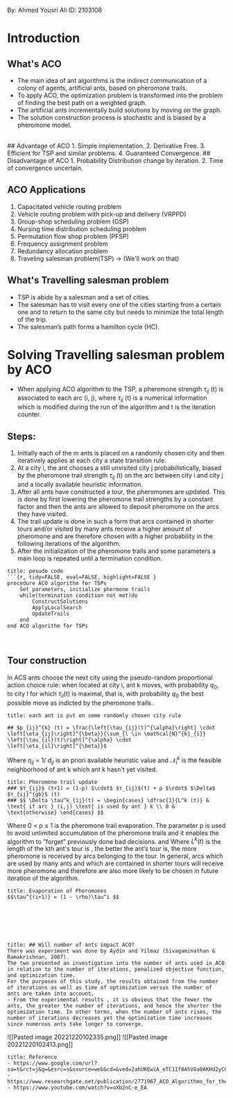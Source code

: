 By: Ahmed Yousri Ali 
ID: 2103108
# Introduction
## What's ACO
  - The main idea of ant algorithms is the indirect communication of a colony of agents, artificial ants, based on pheromone trails.
  - To apply ACO, the optimization problem is transformed into the problem of finding the best path on a weighted graph. 
  - The artificial ants incrementally build solutions by moving on the graph. 
  - The solution construction process is stochastic and is biased by a pheromone model.
<br> 
## Advantage of ACO
1. Simple implementation.
2. Derivative Free.
3. Efficient for TSP and similar problems.
4. Guaranteed Convergence.
## Disadvantage of ACO
1. Probability Distribution change by iteration.
2. Time of convergence uncertain.

## ACO Applications
1.  Capacitated vehicle routing problem
2. Vehicle routing problem with pick-up and delivery (VRPPD)
3. Group-shop scheduling problem (GSP)
4. Nursing time distribution scheduling problem
5. Permutation flow shop problem (PFSP)
6. Frequency assignment problem
7. Redundancy allocation problem
8. Traveling salesman problem(TSP) -> (We'll work on that)

## What's Travelling salesman problem
- TSP is abide by a salesman and a set of cities. 
- The salesman has to visit every one of the cities starting from a certain one and to return to the same city but needs to minimize the total length of the trip.
- The salesman’s path forms a hamilton cycle (HC).
# Solving Travelling salesman problem by ACO
- When applying ACO algorithm to the TSP, a pheromone strength  $τ_{ij}$ (t) is associated to each arc (i, j), where $τ_{ij}$ (t) is a numerical information which is modified during the run of the algorithm and t is the iteration counter.


## Steps:
1. Initially each of the m ants is placed on a randomly chosen city and then iteratively applies at each city a state transition rule.
2. At a city i, the ant chooses a still unvisited city j probabilistically, biased by the pheromone trail strength $τ_{ij}$ (t) on the arc between city i and city j and a locally available heuristic information.
3. After all ants have constructed a tour, the pheromones are updated. This is done by first lowering the pheromone trail strengths by a constant factor and then the ants are allowed to deposit pheromone on the arcs they have visited.
5. The trail update is done in such a form that arcs contained in shorter tours and/or visited by many ants receive a higher amount of pheromone and are therefore chosen with a higher probability in the following iterations of the algorithm.
6. After the initialization of the pheromone trails and some parameters a main loop is repeated until a termination condition.
```ad-info
title: pesudo code
```{r, tidy=FALSE, eval=FALSE, highlight=FALSE }
procedure ACO algorithm for TSPs
	Set parameters, initialize phermone trails
	while(termination condition not met)do
		ConstructSolutions
		ApplyLocalSearch
		UpdateTrails
	end
end ACO algorithm for TSPs
```

<br>

## Tour construction
In ACS ants choose the next city using the pseudo-random proportional action choice rule: when located at city i, ant k moves, with probability $q_0$, to city l for which $τ_{il}$(t) is maximal, that is, with probability $q_0$ the best possible move as indicted by the pheromone trails.
```ad-info
title: each ant is put on some randomly chosen city rule

## $p_{ij}^{k} (t) = \frac{\left[\tau_{ij}(t)^{\alpha}\right] \cdot \left[\eta_{ij}\right]^{\beta}}{\sum_{l \in \mathcal{N}^{k}_{i}} \left[\tau_{il}(t)\right]^{\alpha} \cdot \left[\eta_{il}\right]^{\beta}}$
```
Where $\eta_{ij}$ = 1/ $d_{ij}$ is an priori available heuristic value and $\mathcal{N}^k_i$ is the feasible neighborhood of ant k which ant k hasn't yet visited. 

```ad-info
title: Pheromone trail update
### $τ_{ij}$ (t+1) = (1-p) $\cdot$ $τ_{ij}$(t) + p $\cdot$ $\Delta$ $τ_{ij}^{gb}$ (t)
### $$ \Delta \tau^k_{ij}(t) = \begin{cases} \dfrac{1}{L^k (t)} & \text{ if arc } (i,j) \text{ is used by ant } k \\ 0 & \text{otherwise} \end{cases} $$

```
Where 0 < p ≤ 1 is the pheromone trail evaporation. The parameter p is used to avoid unlimited accumulation of the pheromone trails and it enables the algorithm to ”forget” previously done bad decisions.
and Where $L^k(t)$ is the length of the kth ant's tour is , the better the ant’s tour is, the more pheromone is received by arcs belonging to the tour. In general, arcs which are used by many ants and which are contained in shorter tours will receive more pheromone and therefore are also more likely to be chosen in future iteration of the algorithm.
```ad-info
title: Evaporation of Pheromones
$$\tau^{(i+1)} = (1 - \rho)\tau^i $$
```

<br>
<br>
<br>

<br>

```ad-question
title: ## Will number of ants impact ACO?
There was experiment was done by Aydin and Yilmaz (Sivagaminathan & Ramakrishnan, 2007).
The two presented an investigation into the number of ants used in ACO in relation to the number of iterations, penalized objective function, and optimization time.
For the purposes of this study, the results obtained from the number of iterations as well as time of optimization versus the number of ants are taken into account.
- From the experimental results , it is obvious that the fewer the ants, the greater the number of iterations, and hence the shorter the optimization time. In other terms, when the number of ants rises, the number of iterations decreases yet the optimization time increases since numerous ants take longer to converge.
```

![[Pasted image 20221220102335.png]]
![[Pasted image 20221220102413.png]]




```ad-important
title: Reference
- https://www.google.com/url?sa=t&rct=j&q=&esrc=s&source=web&cd=&ved=2ahUKEwiA_eTC1If8AhVGa8AKHd2yCO4QFnoECBEQAQ&url=https%3A%2F%2Fojs.unikom.ac.id%2Findex.php%2Finjiiscom%2Farticle%2Fdownload%2F8431%2F3393%2F&usg=AOvVaw3HkTxqbb92YMRq74WJSthc
- https://www.researchgate.net/publication/2771967_ACO_Algorithms_for_the_Traveling_Salesman_Problem
- https://www.youtube.com/watch?v=oXb2nC-e_EA
```


